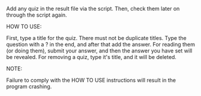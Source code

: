 Add any quiz in the result file via the script. Then, check them later on through the script again.

HOW TO USE:

First, type a title for the quiz. There must not be duplicate titles.
Type the question with a ? in the end, and after that add the answer.
For reading them (or doing them), submit your answer, and then the answer you have set will be revealed.
For removing a quiz, type it's title, and it will be deleted.

NOTE:

Failure to comply with the HOW TO USE instructions will result in the program crashing.
